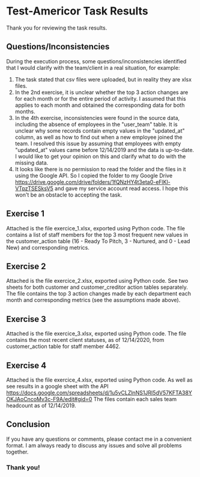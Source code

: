 # Test-Americor Task Results
Thank you for reviewing the task results. 

## Questions/Inconsistencies
During the execution process, some questions/inconsistencies identified that I would clarify with the team/client in a real situation, for example:

  1. The task stated that csv files were uploaded, but in reality they are xlsx files.
  2. In the 2nd exercise, it is unclear whether the top 3 action changes are for each month or for the entire period of activity. I assumed that this applies to each month and obtained the corresponding data for both months.
  3. In the 4th exercise, inconsistencies were found in the source data, including the absence of employees in the "user_team" table. It is unclear why some records contain empty values in the "updated_at" column, as well as how to find out when a new employee joined the team. I resolved this issue by assuming that employees with empty "updated_at" values came before 12/14/2019 and the data is up-to-date. I would like to get your opinion on this and clarify what to do with the missing data.
  4. It looks like there is no permission to read the folder and the files in it using the Google API. So I copied the folder to my Google Drive https://drive.google.com/drive/folders/1fQNzHY4t3eta0-eFlKl-VTpzTSESksV5 and gave my service account read access. I hope this won't be an obstacle to accepting the task.

## Exercise 1
Attached is the file exercice_1.xlsx, exported using Python code. 
The file contains a list of staff members for the top 3 most frequent new values in the customer_action table (16 - Ready To Pitch, 3 - Nurtured, and 0 - Lead New) and corresponding metrics.

## Exercise 2
Attached is the file exercice_2.xlsx, exported using Python code. See two sheets for both customer and customer_creditor action tables separately.
The file contains the top 3 action changes made by each department each month and corresponding metrics (see the assumptions made above).

## Exercise 3
Attached is the file exercice_3.xlsx, exported using Python code.
The file contains the most recent client statuses, as of 12/14/2020, from customer_action table for staff member 4462.

## Exercise 4
Attached is the file exercice_4.xlsx, exported using Python code. 
As well as see results in a google sheet with the API https://docs.google.com/spreadsheets/d/1u5vCLZlnNS1JRI5dV57KFTA38YOKJAoCncoMv3c-F9A/edit#gid=0
The files contain each sales team headcount as of 12/14/2019.

## Conclusion
If you have any questions or comments, please contact me in a convenient format. I am always ready to discuss any issues and solve all problems together.
### Thank you!
